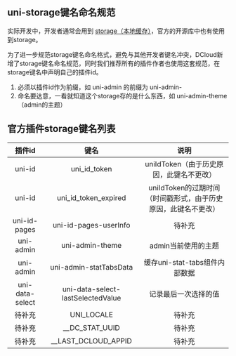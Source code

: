 
## uni-storage键名命名规范

实际开发中，开发者通常会用到 [storage（本地缓存）](https://uniapp.dcloud.net.cn/api/storage/storage.html)，官方的开源库中也有使用到storage。

为了进一步规范storage键名命名格式，避免与其他开发者键名冲突，DCloud新增了storage键名命名规范，同时我们推荐所有的插件作者也使用这套规范，在storage键名中声明自己的插件id。

1. 必须以插件id作为前缀，如 uni-admin 的前缀为 uni-admin-
2. 命名要达意，一看就知道这个storage存的是什么东西，如 uni-admin-theme（admin的主题）

## 官方插件storage键名列表

|插件id						| 键名															| 说明																													|
| :------:				| :------------------:							| :------------------:																					|
| uni-id					| uni_id_token											| uniIdToken（由于历史原因，此键名不更改）											|
| uni-id					| uni_id_token_expired							| uniIdToken的过期时间（时间戳形式，由于历史原因，此键名不更改）|
| uni-id-pages		| uni-id-pages-userInfo							| 待补充																												|
| uni-admin				| uni-admin-theme										| admin当前使用的主题																						|
| uni-admin				| uni-admin-statTabsData						| 缓存uni-stat-tabs组件内部数据																	|
| uni-data-select	| uni-data-select-lastSelectedValue	| 记录最后一次选择的值																					|
| 待补充					| UNI_LOCALE												| 待补充																												|
| 待补充					| __DC_STAT_UUID										| 待补充																												|
| 待补充					| __LAST_DCLOUD_APPID								| 待补充																												|


